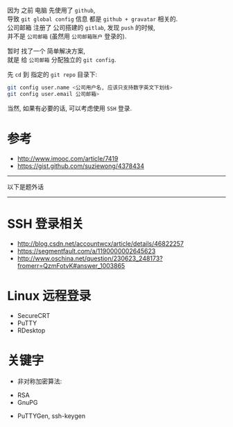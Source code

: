 因为 之前 电脑 先使用了 `github`,  
导致 `git global config` 信息 都是 `github + gravatar` 相关的.  
公司邮箱 注册了 公司搭建的 `gitlab`, 发现 `push` 的时候,  
并不是 `公司邮箱` (虽然用 `公司邮箱账户` 登录的).

暂时 找了一个 简单解决方案,  
就是 给 `公司邮箱` 分配独立的 `git config`.  

先 `cd` 到 指定的 `git repo` 目录下:  
``` bash
git config user.name <公司用户名, 应该只支持数字英文下划线>
git config user.email 公司邮箱>
```

当然, 如果有必要的话, 可以考虑使用 `SSH` 登录.

# 参考
- http://www.imooc.com/article/7419
- https://gist.github.com/suziewong/4378434

---
以下是题外话

---

# SSH 登录相关
- http://blog.csdn.net/accountwcx/article/details/46822257
- https://segmentfault.com/a/1190000002645623
- http://www.oschina.net/question/230623_248173?fromerr=QzmFotvK#answer_1003865

# Linux 远程登录
- SecureCRT
- PuTTY
- RDesktop

# 关键字
- 非对称加密算法: 
 * RSA
 * GnuPG
- PuTTYGen, ssh-keygen
 
